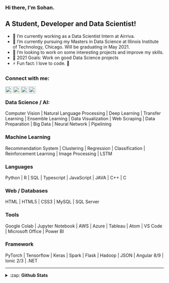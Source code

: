 ### Hi there, I'm Sohan.

## A Student, Developer and Data Scientist!

- 🔭 I’m currently working as a Data Scientist Intern at Airriva.
- 🌱 I’m currently pursuing my Masters in Data Science at Illinois Institute of Technology, Chicago. Will be graduating in May 2021.
- 👯 I’m looking to work on some interesting projects and improve my skills.
- 🥅 2021 Goals: Work on good Data Science projects
- ⚡ Fun fact: I love to code. 🤣

### Connect with me:

[<img align="left" alt="Gmail" width="22px" src="https://cdn.jsdelivr.net/npm/simple-icons@v3/icons/gmail.svg" />][gmail]
[<img align="left" alt="LinkedIn" width="22px" src="https://cdn.jsdelivr.net/npm/simple-icons@v3/icons/linkedin.svg" />][linkedin]
[<img align="left" alt="Twitter" width="22px" src="https://cdn.jsdelivr.net/npm/simple-icons@v3/icons/twitter.svg" />][twitter]
[<img align="left" alt="Kaggle" width="22px" src="https://cdn.jsdelivr.net/npm/simple-icons@v3/icons/kaggle.svg" />][kaggle]

<br />

### Data Science / AI:

Computer Vision | Natural Language Processing | Deep Learning | Transfer Learning | Ensemble Learning | Data Visualization |
Web Scraping | Data Preparation | Big Data | Neural Network | Pipelining

### Machine Learning
Recommendation System | Clustering | Regression | Classification | Reinforcement Learning | Image Processing | LSTM

### Languages
Python | R | SQL | Typescript | JavaScript | JAVA | C++ | C

### Web / Databases
HTML | HTML5 | CSS3 | MySQL | SQL Server

### Tools
Google Colab | Jupyter Notebook | AWS | Azure | Tableau | Atom | VS Code | Microsoft Office | Power BI

### Framework
PyTorch | Tensorflow | Keras | Spark | Flask | Hadoop | JSON | Angular 8/9 | Ionic 2/3 | .NET


---

<details>
  <summary>:zap: <b> Github Stats</b></summary>

  <img align="left" alt="Sohan's Github Stats" src="https://github-readme-stats.codestackr.vercel.app/api?username=sohansputhran&show_icons=truee&count_private=true&hide=stars,issues&hide_border=true&show_icons=true" />

</details>

[website]: https://puthran.sohan.tech
[twitter]: https://twitter.com/puthran_sohan
[linkedin]: https://www.linkedin.com/in/sohansputhran
[kaggle]: https://www.kaggle.com/sohansp
[gmail]: mailto:sputhran@hawk.iit.edu
